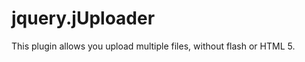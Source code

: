 jquery.jUploader
================

This plugin allows you upload multiple files, without flash or HTML 5.